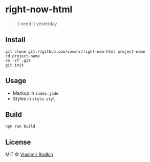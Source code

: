 # right-now-html

> I need it yesterday

## Install

```
git clone git://github.com/vovanr/right-now-html project-name
cd project-name
rm -rf .git
git init
```

## Usage

- Markup in `index.jade`
- Styles in `style.styl`

## Build

```
npm run build
```

## License

MIT © [Vladimir Rodkin](https://github.com/VovanR)
